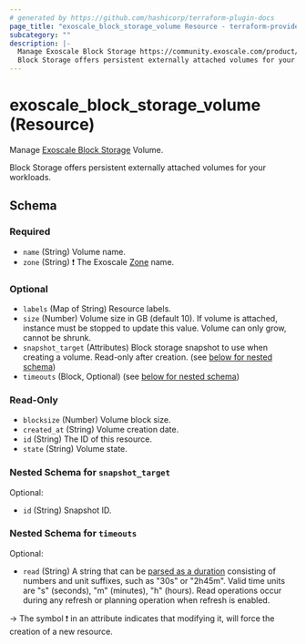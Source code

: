 ```yaml
---
# generated by https://github.com/hashicorp/terraform-plugin-docs
page_title: "exoscale_block_storage_volume Resource - terraform-provider-exoscale"
subcategory: ""
description: |-
  Manage Exoscale Block Storage https://community.exoscale.com/product/storage/block-storage/ Volume.
  Block Storage offers persistent externally attached volumes for your workloads.
---
```


# exoscale_block_storage_volume (Resource)

Manage [Exoscale Block Storage](https://community.exoscale.com/product/storage/block-storage/) Volume.

Block Storage offers persistent externally attached volumes for your workloads.



<!-- schema generated by tfplugindocs -->
## Schema

### Required

- `name` (String) Volume name.
- `zone` (String) ❗ The Exoscale [Zone](https://www.exoscale.com/datacenters/) name.

### Optional

- `labels` (Map of String) Resource labels.
- `size` (Number) Volume size in GB (default 10). If volume is attached, instance must be stopped to update this value. Volume can only grow, cannot be shrunk.
- `snapshot_target` (Attributes) Block storage snapshot to use when creating a volume. Read-only after creation. (see [below for nested schema](#nestedatt--snapshot_target))
- `timeouts` (Block, Optional) (see [below for nested schema](#nestedblock--timeouts))

### Read-Only

- `blocksize` (Number) Volume block size.
- `created_at` (String) Volume creation date.
- `id` (String) The ID of this resource.
- `state` (String) Volume state.

<a id="nestedatt--snapshot_target"></a>
### Nested Schema for `snapshot_target`

Optional:

- `id` (String) Snapshot ID.


<a id="nestedblock--timeouts"></a>
### Nested Schema for `timeouts`

Optional:

- `read` (String) A string that can be [parsed as a duration](https://pkg.go.dev/time#ParseDuration) consisting of numbers and unit suffixes, such as "30s" or "2h45m". Valid time units are "s" (seconds), "m" (minutes), "h" (hours). Read operations occur during any refresh or planning operation when refresh is enabled.

-> The symbol ❗ in an attribute indicates that modifying it, will force the creation of a new resource.


